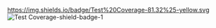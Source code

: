 https://img.shields.io/badge/Test%20Coverage-81.32%25-yellow.svg
![Test Coverage-shield-badge-1](https://img.shields.io/badge/Test%20Coverage-81.32%25-yellow.svg)